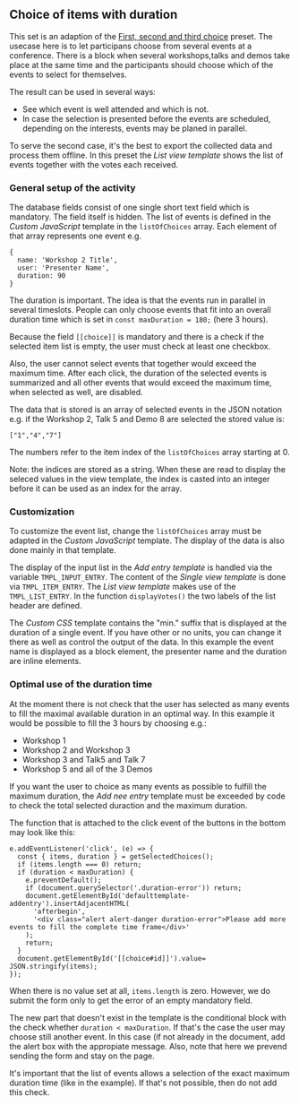 ## Choice of items with duration

This set is an adaption of the [First, second and third choice](../choice/)
preset. The usecase here is to let participans choose from several events at a
conference. There is a block when several workshops,talks and demos take place
at the same time and the participants should choose which of the events to
select for themselves.

The result can be used in several ways:

* See which event is well attended and which is not.
* In case the selection is presented before the events are scheduled, depending
on the interests, events may be planed in parallel.

To serve the second case, it's the best to export the collected data and process
them offline. In this preset the *List view template* shows the list of events
together with the votes each received.

### General setup of the activity

The database fields consist of one single short text field which is mandatory.
The field itself is hidden. The list of events is defined in the
*Custom JavaScript* template in the `listOfChoices` array. Each element of
that array represents one event e.g.
```
{
  name: 'Workshop 2 Title',
  user: 'Presenter Name',
  duration: 90
}
```

The duration is important. The idea is that the events run in parallel in
several timeslots. People can only choose events that fit into an overall
duration time which is set in `const maxDuration = 180;` (here 3 hours).

Because the field `[[choice]]` is mandatory and there is a check if the
selected item list is empty, the user must check at least one checkbox.

Also, the user cannot select events that together would exceed the maximum
time. After each click, the duration of the selected events is summarized
and all other events that would exceed the maximum time, when selected
as well, are disabled.

The data that is stored is an array of selected events in the JSON notation
e.g. if the Workshop 2, Talk 5 and Demo 8 are selected the stored
value is:

```
["1","4","7"]
```

The numbers refer to the item index of the `listOfChoices` array starting
at 0.

Note: the indices are stored as a string. When these are read to display
the seleced values in the view template, the index is casted into an
integer before it can be used as an index for the array.

### Customization

To customize the event list, change the `listOfChoices` array must be
adapted in the *Custom JavaScript* template. The display of the data is
also done mainly in that template.

The display of the input list in the *Add entry template* is handled
via the variable `TMPL_INPUT_ENTRY`. The content of the
*Single view template* is done via `TMPL_ITEM_ENTRY`. The *List view
template* makes use of the `TMPL_LIST_ENTRY`. In the function
`displayVotes()` the two labels of the list header are defined.

The *Custom CSS* template contains the "min." suffix that is displayed
at the duration of a single event. If you have other or no units, you
can change it there as well as control the output of the data. In this
example the event name is displayed as a block element, the presenter
name and the duration are inline elements.

### Optimal use of the duration time

At the moment there is not check that the user has selected as many events
to fill the maximal available duration in an optimal way. In this example
it would be possible to fill the 3 hours by choosing e.g.:

* Workshop 1
* Workshop 2 and Workshop 3
* Workshop 3 and Talk5 and Talk 7
* Workshop 5 and all of the 3 Demos

If you want the user to choice as many events as possible to fulfill
the maximum duration, the *Add nee entry* template must be exceeded
by code to check the total selected duraction and the maximum duration.

The function that is attached to the click event of the buttons in the
bottom may look like this:

```
e.addEventListener('click', (e) => {
  const { items, duration } = getSelectedChoices();
  if (items.length === 0) return;
  if (duration < maxDuration) {
    e.preventDefault();
    if (document.querySelector('.duration-error')) return;
    document.getElementById('defaulttemplate-addentry').insertAdjacentHTML(
      'afterbegin',
      '<div class="alert alert-danger duration-error">Please add more events to fill the complete time frame</div>'
    );
    return;
  }
  document.getElementById('[[choice#id]]').value= JSON.stringify(items);
});
```

When there is no value set at all, `items.length` is zero. However, we
do submit the form only to get the error of an empty mandatory field.

The new part that doesn't exist in the template is the conditional block
with the check whether `duration < maxDuration`. If that's the case the
user may choose still another event. In this case (if not already in the
document, add the alert box with the appropiate message. Also, note that
here we prevend sending the form and stay on the page.

It's important that the list of events allows a selection of the exact
maximum duration time (like in the example). If that's not possible,
then do not add this check.
